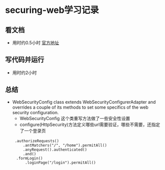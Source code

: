 # securing-web学习记录
## 看文档
* 用时约0.5小时 [官方地址](https://spring.io/guides/gs/securing-web/)
## 写代码并运行
* 用时约2小时
## 总结
* WebSecurityConfig class extends WebSecurityConfigurerAdapter and overrides a couple of its methods 
to set some specifics of the web security configuration.
  + WebSecurityConfig 这个类重写方法做了一些安全性设置
  + configure(HttpSecurity)方法定义哪些url需要验证，哪些不需要，还指定了一个登录页
```
　　 .authorizeRequests()
        .antMatchers("/", "/home").permitAll()
        .anyRequest().authenticated()
        .and()
     .formLogin()
         .loginPage("/login").permitAll()
```
